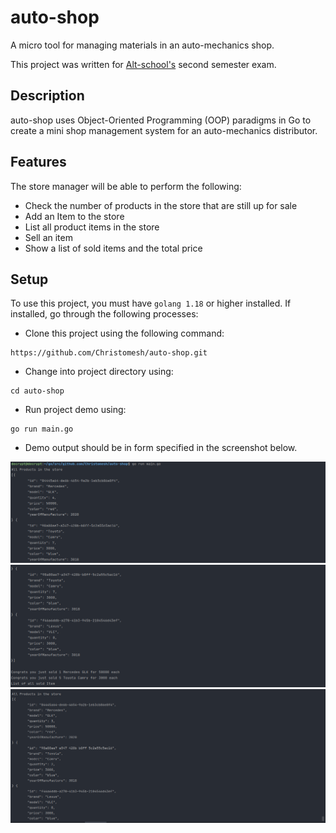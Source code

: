 # auto-shop
A micro tool for managing materials in an auto-mechanics shop.

This project was written for [Alt-school's](https://www.altschoolafrica.com/) second semester exam.

## Description

auto-shop uses Object-Oriented Programming (OOP) paradigms in Go to create a mini shop
management system for an auto-mechanics distributor. 

## Features

The store manager will be able to perform the following: 

- Check the number of products in the store that are still up for sale
- Add an Item to the store
- List all product items in the store
- Sell an item
- Show a list of sold items and the total price

## Setup

To use this project, you must have `golang 1.18` or higher installed. If installed, go through
the following processes:

- Clone this project using the following command: 

```shell
https://github.com/Christomesh/auto-shop.git
```

- Change into project directory using:

```shell
cd auto-shop
```

- Run project demo using:
```shell
go run main.go
```

- Demo output should be in form specified in the screenshot below.

![Screenshot from 2022-11-04 13-34-10](https://github.com/Christomesh/auto-shop/blob/main/assets/e1.png)
![Screenshot from 2022-11-04 13-34-14](https://github.com/Christomesh/auto-shop/blob/main/assets/e2.png)
![Screenshot from 2022-11-04 13-34-14](https://github.com/Christomesh/auto-shop/blob/main/assets/e3.png)













